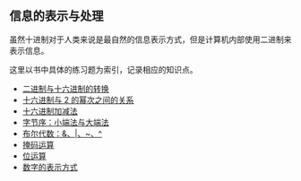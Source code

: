 ## 信息的表示与处理

虽然十进制对于人类来说是最自然的信息表示方式，但是计算机内部使用二进制来表示信息。

这里以书中具体的练习题为索引，记录相应的知识点。

- [二进制与十六进制的转换](./practice/2.1.c)
- [十六进制与 2 的幂次之间的关系](./practice/2.2.c)
- [十六进制加减法](./practice/2.4.c)
- [字节序：小端法与大端法](./practice/2.5.c)
- [布尔代数：&、|、~、^](./practice/2.6.c)
- [掩码运算](./practice/2.12.c)
- [位运算](./practice/bit-op.md)
- [数字的表示方式](./practice/number-representation.md)
